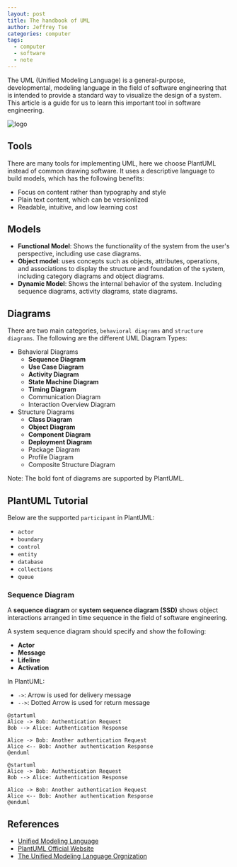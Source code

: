 ```yaml
---
layout: post
title: The handbook of UML
author: Jeffrey Tse
categories: computer
tags:
  - computer
  - software
  - note
---
```


The UML (Unified Modeling Language) is a general-purpose, developmental,
modeling language in the field of software engineering that is intended to
provide a standard way to visualize the design of a system. This article is
a guide for us to learn this important tool in software engineering.

![logo](https://upload.wikimedia.org/wikipedia/commons/thumb/d/d5/UML_logo.svg/440px-UML_logo.svg.png)

## Tools

There are many tools for implementing UML, here we choose PlantUML instead of
common drawing software. It uses a descriptive language to build models, which
has the following benefits:

- Focus on content rather than typography and style
- Plain text content, which can be versionlized
- Readable, intuitive, and low learning cost

## Models

- __Functional Model__: Shows the functionality of the system from the user's
  perspective, including use case diagrams.
- __Object model__: uses concepts such as objects, attributes, operations, and
  associations to display the structure and foundation of the system, including
  category diagrams and object diagrams.
- __Dynamic Model__: Shows the internal behavior of the system. Including sequence
  diagrams, activity diagrams, state diagrams.

## Diagrams

There are two main categories, `behavioral diagrams` and `structure diagrams`.
The following are the different UML Diagram Types:

- Behavioral Diagrams
  - __Sequence Diagram__
  - __Use Case Diagram__
  - __Activity Diagram__
  - __State Machine Diagram__
  - __Timing Diagram__
  - Communication Diagram
  - Interaction Overview Diagram
- Structure Diagrams
  - __Class Diagram__
  - __Object Diagram__
  - __Component Diagram__
  - __Deployment Diagram__
  - Package Diagram
  - Profile Diagram
  - Composite Structure Diagram

Note: The bold font of diagrams are supported by PlantUML.

## PlantUML Tutorial

Below are the supported `participant` in PlantUML:

- `actor`
- `boundary`
- `control`
- `entity`
- `database`
- `collections`
- `queue`

### Sequence Diagram

A __sequence diagram__ or __system sequence diagram (SSD)__ shows object
interactions arranged in time sequence in the field of software engineering.

A system sequence diagram should specify and show the following:

- __Actor__
- __Message__
- __Lifeline__
- __Activation__

In PlantUML:

- `->`: Arrow is used for delivery message
- `-->`: Dotted Arrow is used for return message

```plantuml
@startuml
Alice -> Bob: Authentication Request
Bob --> Alice: Authentication Response

Alice -> Bob: Another authentication Request
Alice <-- Bob: Another authentication Response
@enduml
```

```plantuml!
@startuml
Alice -> Bob: Authentication Request
Bob --> Alice: Authentication Response

Alice -> Bob: Another authentication Request
Alice <-- Bob: Another authentication Response
@enduml
```


## References

- [Unified Modeling Language](https://www.wikiwand.com/en/Unified_Modeling_Language)
- [PlantUML Official Website](https://plantuml.com/)
- [The Unified Modeling Language Orgnization](https://www.uml-diagrams.org/)
